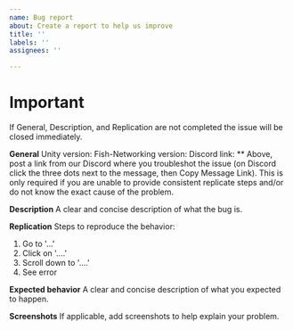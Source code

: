 ```yaml
---
name: Bug report
about: Create a report to help us improve
title: ''
labels: ''
assignees: ''

---
```


# Important
If General, Description, and Replication are not completed the issue will be closed immediately.

**General**
Unity version: 
Fish-Networking version: 
Discord link:
** Above, post a link from our Discord where you troubleshot the issue (on Discord click the three dots next to the message, then Copy Message Link). This is only required if you are unable to provide consistent replicate steps and/or do not know the exact cause of the problem.

**Description**
A clear and concise description of what the bug is.

**Replication**
Steps to reproduce the behavior: 
1. Go to '...'
2. Click on '....'
3. Scroll down to '....'
4. See error

**Expected behavior**
A clear and concise description of what you expected to happen.

**Screenshots**
If applicable, add screenshots to help explain your problem.
